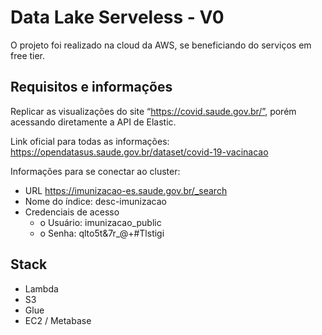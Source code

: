 # Data Lake Serveless - V0
O projeto foi realizado na cloud da AWS, se beneficiando do serviços em free tier.

## Requisitos e informações
Replicar as visualizações do site “https://covid.saude.gov.br/”, porém acessando
diretamente a API de Elastic.

Link oficial para todas as informações:
https://opendatasus.saude.gov.br/dataset/covid-19-vacinacao

Informações para se conectar ao cluster:

- URL https://imunizacao-es.saude.gov.br/_search
- Nome do índice: desc-imunizacao
- Credenciais de acesso
    - o Usuário: imunizacao_public
    - o Senha: qlto5t&7r_@+#Tlstigi

## Stack

- Lambda
- S3
- Glue
- EC2 / Metabase